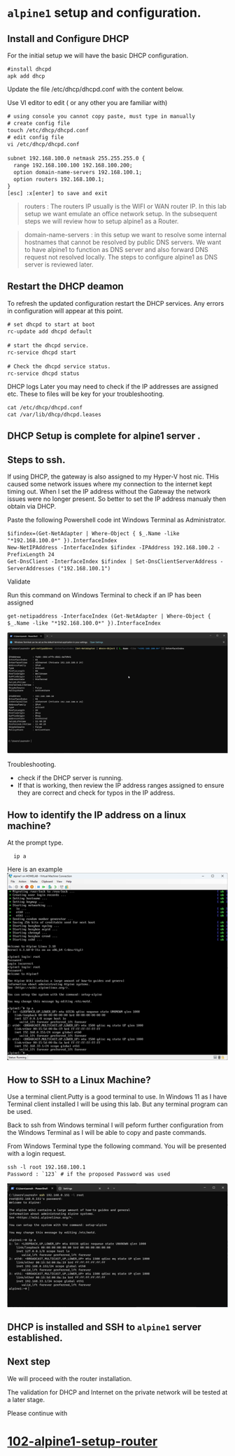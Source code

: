 # `alpine1` setup and configuration.


## Install and Configure DHCP

For the initial setup we will have the basic DHCP configuration.

```
#install dhcpd
apk add dhcp
```

Update the file /etc/dhcp/dhcpd.conf with the content below.

Use VI editor to edit ( or any other you are familiar with)
```
# using console you cannot copy paste, must type in manually
# create config file 
touch /etc/dhcp/dhcpd.conf
# edit config file
vi /etc/dhcp/dhcpd.conf

subnet 192.168.100.0 netmask 255.255.255.0 {
  range 192.168.100.100 192.168.100.200;
  option domain-name-servers 192.168.100.1;
  option routers 192.168.100.1;
}
[esc] :x[enter] to save and exit
```
> routers : The routers IP usually is the WIFI or WAN router IP. In this lab setup we want emulate an office network setup.
> In the subsequent steps we will review how to setup alpine1 as a Router.

> domain-name-servers : in this setup we want to resolve some internal hostnames  that cannot be resolved by public DNS servers.
> We want to have alpine1 to function as DNS server and also forward DNS request not resolved locally.
> The steps to configure alpine1 as DNS server is reviewed later.

## Restart the DHCP deamon
To refresh the updated configuration restart the DHCP services.
Any errors in configuration will appear at this point.
```
# set dhcpd to start at boot
rc-update add dhcpd default

# start the dhcpd service.
rc-service dhcpd start

# Check the dhcpd service status.
rc-service dhcpd status

```
DHCP logs
Later you may need to check if the IP addresses are assigned etc.
These to files will be key for your troubleshooting.
```
cat /etc/dhcp/dhcpd.conf
cat /var/lib/dhcp/dhcpd.leases
```

## DHCP Setup is complete  for alpine1 server .

## Steps to ssh.

If using DHCP, the gateway is also assigned to my Hyper-V host nic.
THis caused some network issues where my connection to the internet kept timing out. When I set the IP address without the Gateway the network issues were no longer present. 
So better to set the IP address manualy then obtain via DHCP.

Paste the following Powershell code int Windows Terminal as Administrator.

```
$ifindex=(Get-NetAdapter | Where-Object { $_.Name -like "*192.168.100.0*" }).InterfaceIndex
New-NetIPAddress -InterfaceIndex $ifindex -IPAddress 192.168.100.2 -PrefixLength 24
Get-DnsClient -InterfaceIndex $ifindex | Set-DnsClientServerAddress -ServerAddresses ("192.168.100.1")

```
Validate

Run this command on Windows Terminal to check if an IP has been assigned
```
get-netipaddress -InterfaceIndex (Get-NetAdapter | Where-Object { $_.Name -like "*192.168.100.0*" }).InterfaceIndex
```
![alt text](./../screenshots/Alpine1-screenshots/WindowsTerminal_checkIP.png)

Troubleshooting.
- check if the DHCP server is running.
- If that is working, then review the IP address ranges assigned to ensure they are correct and check for typos in the IP address.

## How to identify the IP address on a linux machine?
At the prompt type.
```
  ip a 
```
Here is an example 
![alt text](./../screenshots/Alpine1-screenshots/alpine-get-ip-address.png)

## How to SSH to a Linux Machine?

Use a terminal client.Putty is a good terminal to use.
In Windows 11 as I have Terminal client installed I will be using this lab.
But any terminal program can be used.


Back to ssh from Windows terminal
I will peform further configuration from the Windows Terminal as I will be able to copy and paste commands.

From Windows Terminal type the following command. You will be presented with a login request.

```
ssh -l root 192.168.100.1
Password : `123` # if the proposed Password was used
```
![alt text](./../screenshots/Alpine1-screenshots/WindowsTerminal_ssh-alpine1.png)


## DHCP is installed and SSH to `alpine1` server established.

## Next step

We will proceed with the router installation. 

The validation for DHCP and Internet on the private network will be tested at a later stage.

Please continue with 
# [102-alpine1-setup-router](./../102-alpine1-setup-router.md)
